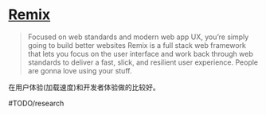 # [Remix](https://remix.run/)
> Focused on web standards and modern web app UX, you’re simply going to build better websites
> Remix is a full stack web framework that lets you focus on the user interface and work back through web standards to deliver a fast, slick, and resilient user experience. People are gonna love using your stuff.

在用户体验(加载速度)和开发者体验做的比较好。

#TODO/research